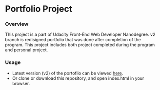 Portfolio Project
=========================================
### **Overview**
This project is a part of Udacity Front-End Web Developer Nanodegree. v2 branch is redisigned portfolio that was done after completion of the program. This project includes both project completed during the program and personal project.


### **Usage**
- Latest version (v2) of the portoflio can be viewed [here](https://wioletag.github.io/portfolio/).
- Or clone or download this repository, and open index.html in your browser.
